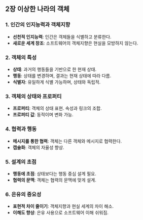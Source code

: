 ## 2장 이상한 나라의 객체

### 1. 인간의 인지능력과 객체지향
- **선천적 인지능력**: 인간은 객체들을 식별하고 분류한다.
- **새로운 세계 창조**: 소프트웨어의 객체지향은 현실을 모방하지 않는다.

### 2. 객체의 특성
- **상태**: 과거의 행동들을 기반으로 한 현재 상태.
- **행동**: 상태를 변경하며, 결과는 현재 상태에 따라 다름.
- **식별자**: 유일하게 식별 가능하며, 상태와 독립적.

### 3. 객체의 상태와 프로퍼티
- **프로퍼티**: 객체의 상태 표현. 속성과 링크의 조합.
- **프로퍼티 값**: 동적이며 변화 가능.

### 4. 협력과 행동
- **메시지를 통한 협력**: 객체는 다른 객체와 메시지로 협력한다.
- **캡슐화**: 객체의 자율성 향상.

### 5. 설계의 초점
- **행동에 초점**: 상태보다는 행동 중심 설계 필요.
- **협력의 문맥**: 객체는 협력의 문맥에 맞게 설계.

### 6. 은유의 중요성
- **표현적 차이 줄이기**: 객체지향과 현실 세계의 차이 해소.
- **이해도 향상**: 은유 사용으로 소프트웨어 이해 쉬워짐.
